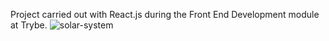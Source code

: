 Project carried out with React.js during the Front End Development module at Trybe.
![solar-system](https://user-images.githubusercontent.com/94154641/170783788-c33229ef-3ae7-44fd-b04b-f7e012eacb37.gif)
